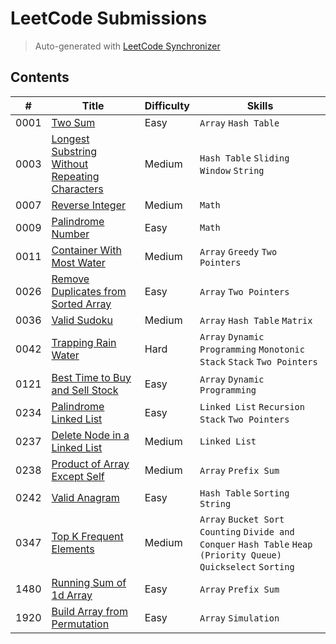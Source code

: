 # LeetCode Submissions

> Auto-generated with [LeetCode Synchronizer](https://github.com/dos-m0nk3y/LeetCode-Synchronizer)

## Contents

| # | Title | Difficulty | Skills |
|---| ----- | ---------- | ------ |
| 0001 | [Two Sum](https://leetcode.com/problems/two-sum) | Easy | `Array` `Hash Table` |
| 0003 | [Longest Substring Without Repeating Characters](https://leetcode.com/problems/longest-substring-without-repeating-characters) | Medium | `Hash Table` `Sliding Window` `String` |
| 0007 | [Reverse Integer](https://leetcode.com/problems/reverse-integer) | Medium | `Math` |
| 0009 | [Palindrome Number](https://leetcode.com/problems/palindrome-number) | Easy | `Math` |
| 0011 | [Container With Most Water](https://leetcode.com/problems/container-with-most-water) | Medium | `Array` `Greedy` `Two Pointers` |
| 0026 | [Remove Duplicates from Sorted Array](https://leetcode.com/problems/remove-duplicates-from-sorted-array) | Easy | `Array` `Two Pointers` |
| 0036 | [Valid Sudoku](https://leetcode.com/problems/valid-sudoku) | Medium | `Array` `Hash Table` `Matrix` |
| 0042 | [Trapping Rain Water](https://leetcode.com/problems/trapping-rain-water) | Hard | `Array` `Dynamic Programming` `Monotonic Stack` `Stack` `Two Pointers` |
| 0121 | [Best Time to Buy and Sell Stock](https://leetcode.com/problems/best-time-to-buy-and-sell-stock) | Easy | `Array` `Dynamic Programming` |
| 0234 | [Palindrome Linked List](https://leetcode.com/problems/palindrome-linked-list) | Easy | `Linked List` `Recursion` `Stack` `Two Pointers` |
| 0237 | [Delete Node in a Linked List](https://leetcode.com/problems/delete-node-in-a-linked-list) | Medium | `Linked List` |
| 0238 | [Product of Array Except Self](https://leetcode.com/problems/product-of-array-except-self) | Medium | `Array` `Prefix Sum` |
| 0242 | [Valid Anagram](https://leetcode.com/problems/valid-anagram) | Easy | `Hash Table` `Sorting` `String` |
| 0347 | [Top K Frequent Elements](https://leetcode.com/problems/top-k-frequent-elements) | Medium | `Array` `Bucket Sort` `Counting` `Divide and Conquer` `Hash Table` `Heap (Priority Queue)` `Quickselect` `Sorting` |
| 1480 | [Running Sum of 1d Array](https://leetcode.com/problems/running-sum-of-1d-array) | Easy | `Array` `Prefix Sum` |
| 1920 | [Build Array from Permutation](https://leetcode.com/problems/build-array-from-permutation) | Easy | `Array` `Simulation` |